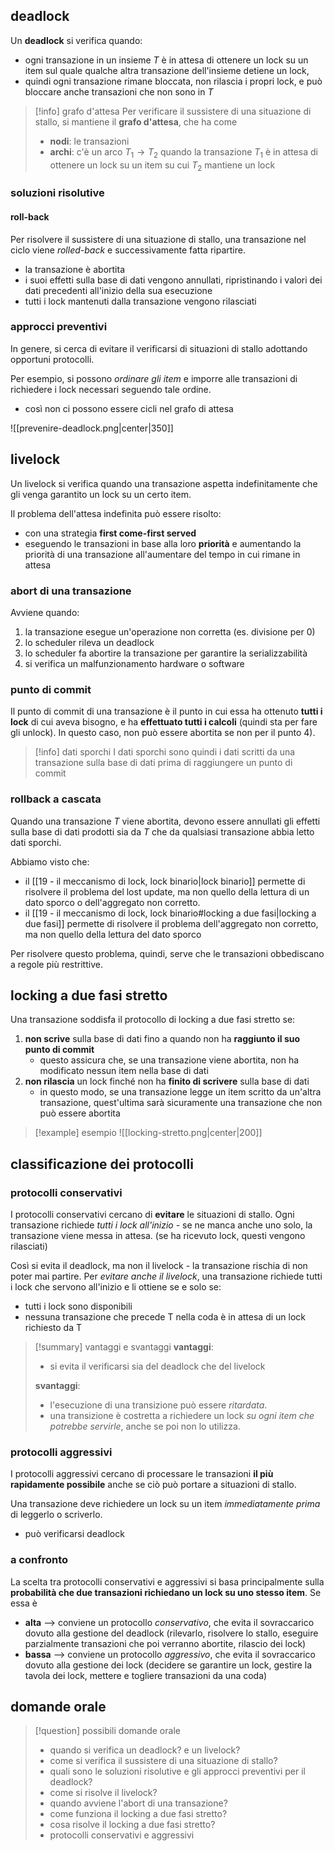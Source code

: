 ## deadlock
Un **deadlock** si verifica quando:
- ogni transazione in un insieme $T$ è in attesa di ottenere un lock su un item sul quale qualche altra transazione dell'insieme detiene un lock, 
- quindi ogni transazione rimane bloccata, non rilascia i propri lock, e può bloccare anche transazioni che non sono in $T$

> [!info] grafo d'attesa
> Per verificare il sussistere di una situazione di stallo, si mantiene il **grafo d'attesa**, che ha come
> - **nodi**: le transazioni
> - **archi**: c'è un arco $T_{1}\to T_{2}$ quando la transazione $T_{1}$ è in attesa di ottenere un lock su un item su cui $T_{2}$ mantiene un lock

### soluzioni risolutive

#### roll-back
Per risolvere il sussistere di una situazione di stallo, una transazione nel ciclo viene *rolled-back* e successivamente fatta ripartire.

- la transazione è abortita
- i suoi effetti sulla base di dati vengono annullati, ripristinando i valori dei dati precedenti all'inizio della sua esecuzione
- tutti i lock mantenuti dalla transazione vengono rilasciati

### approcci preventivi
In genere, si cerca di evitare il verificarsi di situazioni di stallo adottando opportuni protocolli.

Per esempio, si possono *ordinare gli item* e imporre alle transazioni di richiedere i lock necessari seguendo tale ordine.
- così non ci possono essere cicli nel grafo di attesa

![[prevenire-deadlock.png|center|350]]

## livelock
Un livelock si verifica quando una transazione aspetta indefinitamente che gli venga garantito un lock su un certo item.

Il problema dell'attesa indefinita può essere risolto:
- con una strategia **first come-first served**
- eseguendo le transazioni in base alla loro **priorità** e aumentando la priorità di una transazione all'aumentare del tempo in cui rimane in attesa
### abort di una transazione
Avviene quando:
1) la transazione esegue un'operazione non corretta (es. divisione per 0)
2) lo scheduler rileva un deadlock
3) lo scheduler fa abortire la transazione per garantire la serializzabilità
4) si verifica un malfunzionamento hardware o software

### punto di commit
Il punto di commit di una transazione è il punto in cui essa ha ottenuto **tutti i lock** di cui aveva bisogno, e ha **effettuato tutti i calcoli** (quindi sta per fare gli unlock).
In questo caso, non può essere abortita se non per il punto 4).

>[!info] dati sporchi
>I dati sporchi sono quindi i dati scritti da una transazione sulla base di dati prima di raggiungere un punto di commit

### rollback a cascata
Quando una transazione $T$ viene abortita, devono essere annullati gli effetti sulla base di dati prodotti sia da $T$ che da qualsiasi transazione abbia letto dati sporchi.

Abbiamo visto che:
- il [[19 - il meccanismo di lock, lock binario|lock binario]] permette di risolvere il problema del lost update, ma non quello della lettura di un dato sporco o dell'aggregato non corretto.
- il [[19 - il meccanismo di lock, lock binario#locking a due fasi|locking a due fasi]] permette di risolvere il problema dell'aggregato non corretto, ma non quello della lettura del dato sporco

Per risolvere questo problema, quindi, serve che le transazioni obbediscano a regole più restrittive.

## locking a due fasi stretto
Una transazione soddisfa il protocollo di locking a due fasi stretto se:
1) **non scrive** sulla base di dati fino a quando non ha **raggiunto il suo punto di commit** 
	- questo assicura che, se una transazione viene abortita, non ha modificato nessun item nella base di dati
2) **non rilascia** un lock finché non ha **finito di scrivere** sulla base di dati
	- in questo modo, se una transazione legge un item scritto da un'altra transazione, quest'ultima sarà sicuramente una transazione che non può essere abortita

> [!example] esempio
> ![[locking-stretto.png|center|200]]

## classificazione dei protocolli
### protocolli conservativi
I protocolli conservativi cercano di **evitare** le situazioni di stallo.
Ogni transazione richiede *tutti i lock all'inizio* - se ne manca anche uno solo, la transazione viene messa in attesa.
(se ha ricevuto lock, questi vengono rilasciati)

Così si evita il deadlock, ma non il livelock - la transazione rischia di non poter mai partire.
Per *evitare anche il livelock*, una transazione richiede tutti i lock che servono all'inizio e li ottiene se e solo se:
- tutti i lock sono disponibili
- nessuna transazione che precede T nella coda è in attesa di un lock richiesto da T

>[!summary] vantaggi e svantaggi
>**vantaggi**:
>- si evita il verificarsi sia del deadlock che del livelock
>
>**svantaggi**:
>- l'esecuzione di una transizione può essere *ritardata*.
>- una transizione è costretta a richiedere un lock *su ogni item che potrebbe servirle*, anche se poi non lo utilizza.

### protocolli aggressivi
I protocolli aggressivi cercano di processare le transazioni **il più rapidamente possibile** anche se ciò può portare a situazioni di stallo.

Una transazione deve richiedere un lock su un item *immediatamente prima* di leggerlo o scriverlo.
- può verificarsi deadlock

### a confronto
La scelta tra protocolli conservativi e aggressivi si basa principalmente sulla **probabilità che due transazioni richiedano un lock su uno stesso item**.
Se essa è
- **alta** --> conviene un protocollo *conservativo*, che evita il sovraccarico dovuto alla gestione del deadlock (rilevarlo, risolvere lo stallo, eseguire parzialmente transazioni che poi verranno abortite, rilascio dei lock)
- **bassa** --> conviene un protocollo *aggressivo*, che evita il sovraccarico dovuto alla gestione dei lock (decidere se garantire un lock, gestire la tavola dei lock, mettere e togliere transazioni da una coda)
## domande orale
>[!question] possibili domande orale 
>- quando si verifica un deadlock? e un livelock?
>- come si verifica il sussistere di una situazione di stallo?
>- quali sono le soluzioni risolutive e gli approcci preventivi per il deadlock?
>- come si risolve il livelock?
>- quando avviene l'abort di una transazione?
>- come funziona il locking a due fasi stretto?
>- cosa risolve il locking a due fasi stretto?
>- protocolli conservativi e aggressivi